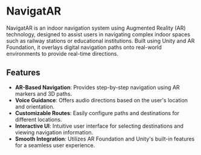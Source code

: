 # NavigatAR

NavigatAR is an indoor navigation system using Augmented Reality (AR) technology, designed to assist users in navigating complex indoor spaces such as railway stations or educational institutions. Built using Unity and AR Foundation, it overlays digital navigation paths onto real-world environments to provide real-time directions.

## Features

- **AR-Based Navigation**: Provides step-by-step navigation using AR markers and 3D paths.
- **Voice Guidance**: Offers audio directions based on the user's location and orientation.
- **Customizable Routes**: Easily configure paths and destinations for different locations.
- **Interactive UI**: Intuitive user interface for selecting destinations and viewing navigation information.
- **Smooth Integration**: Utilizes AR Foundation and Unity's built-in features for a seamless user experience.
